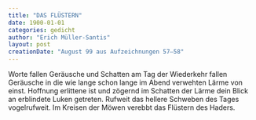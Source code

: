 ```yaml
---
title: "DAS FLÜSTERN"
date: 1900-01-01
categories: gedicht
author: "Erich Müller-Santis"
layout: post
creationDate: "August 99 aus Aufzeichnungen 57–58"
---
```

Worte fallen
Geräusche und Schatten am Tag
der Wiederkehr fallen Geräusche
in die wie lange schon
lange im Abend verwehten
Lärme von einst.
Hoffnung
erlittene ist
und zögernd
im Schatten der Lärme dein Blick
an erblindete Luken getreten.
Rufweit
das hellere Schweben des Tages
vogelrufweit.
Im Kreisen der Möwen verebbt
das Flüstern des Haders.
